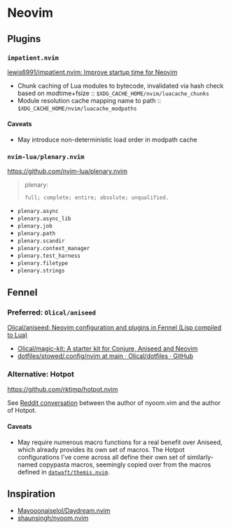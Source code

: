 # Neovim

## Plugins

### `impatient.nvim`

[lewis6991/impatient.nvim: Improve startup time for Neovim][impatient-repo]

- Chunk caching of Lua modules to bytecode,
  invalidated via hash check
  based on modtime+fsize
  :: `$XDG_CACHE_HOME/nvim/luacache_chunks`
- Module resolution cache
  mapping name to path
  :: `$XDG_CACHE_HOME/nvim/luacache_modpaths`

[impatient-repo]: https://github.com/lewis6991/impatient.nvim/

#### Caveats

- May introduce non-deterministic load order in modpath cache

### `nvim-lua/plenary.nvim`

<https://github.com/nvim-lua/plenary.nvim>

> plenary:
>
>     full; complete; entire; absolute; unqualified.

- `plenary.async`
- `plenary.async_lib`
- `plenary.job`
- `plenary.path`
- `plenary.scandir`
- `plenary.context_manager`
- `plenary.test_harness`
- `plenary.filetype`
- `plenary.strings`

## Fennel

### Preferred: `Olical/aniseed`

[Olical/aniseed: Neovim configuration and plugins in Fennel (Lisp compiled to Lua)][aniseed]

- [Olical/magic-kit: A starter kit for Conjure, Aniseed and Neovim][magic-kit]
- [dotfiles/stowed/.config/nvim at main · Olical/dotfiles · GitHub][olical-dotfiles]

[aniseed]: https://github.com/Olical/aniseed
[magic-kit]: https://github.com/Olical/magic-kit/
[olical-dotfiles]: https://github.com/Olical/dotfiles/tree/main/stowed/.config/nvim

### Alternative: Hotpot

<https://github.com/rktjmp/hotpot.nvim>

See [Reddit conversation][hotpot-reddit-thread]
between the author of nyoom.vim and the author of Hotpot.

[hotpot-reddit-thread]: https://www.reddit.com/r/neovim/comments/souj2j/comment/hwbhm6p/

#### Caveats

- May require numerous macro functions for a real benefit over Aniseed,
  which already provides its own set of macros.
  The Hotpot configurations I've come across all define their own set of similarly-named copypasta macros,
  seemingly copied over from the macros defined in [`datwaft/themis.nvim`][themis-repo].

[themis-repo]: https://github.com/datwaft/themis.nvim

## Inspiration

- [Mayooonaiselol/Daydream.nvim][daydream-repo]
- [shaunsingh/nyoom.nvim][nyoom-repo]

[daydream-repo]: https://github.com/Mayooonaiselol/Daydream.nvim
[nyoom-repo]: https://github.com/shaunsingh/nyoom.nvim
